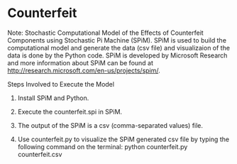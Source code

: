 Counterfeit
===========

Note: Stochastic Computational Model of the Effects of Counterfeit Components using Stochastic Pi Machine (SPiM). SPiM is used to build the computational model and generate the data (csv file) and visualizaion of the data is done by the Python code. SPiM is developed by Microsoft Research and more information about SPiM can be found at http://research.microsoft.com/en-us/projects/spim/. 

Steps Involved to Execute the Model

1. Install SPiM and Python.

2. Execute the counterfeit.spi in SPiM.

3. The output of the SPiM is a csv (comma-separated values) file.

4. Use counterfeit.py to visualize the SPiM generated csv file by typing the following command on the terminal:
    python counterfeit.py counterfeit.csv

   
